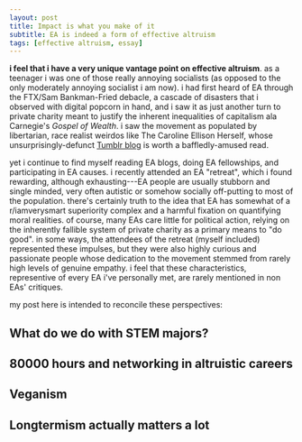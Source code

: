 ```yaml
---
layout: post
title: Impact is what you make of it
subtitle: EA is indeed a form of effective altruism
tags: [effective altruism, essay]
---
```

**i  feel that i have a very unique vantage point on effective altruism**. as a teenager i was one of those really annoying socialists (as opposed to the only moderately annoying socialist i am now). i had first heard of EA through the FTX/Sam Bankman-Fried debacle, a cascade of disasters that i observed with digital popcorn in hand, and i saw it as just another turn to private charity meant to justify the inherent inequalities of capitalism ala Carnegie's *Gospel of Wealth*. i saw the movement as populated by libertarian, race realist weirdos like The Caroline Ellison Herself, whose unsurprisingly-defunct [Tumblr blog](https://caroline.milkyeggs.com/worldoptimization) is worth a baffledly-amused read. 

yet i continue to find myself reading EA blogs, doing EA fellowships, and participating in EA causes. i recently attended an EA "retreat", which i found rewarding, although exhausting---EA people are usually stubborn and single minded, very often autistic or somehow socially off-putting to most of the population. there's certainly truth to the idea that EA has somewhat of a r/iamverysmart superiority complex and a harmful fixation on quantifying moral realities. of course, many EAs care little for political action, relying on the inherently fallible system of private charity as a primary means to "do good". in some ways, the attendees of the retreat (myself included) represented these impulses, but they were also highly curious and passionate people whose dedication to the movement stemmed from rarely high levels of genuine empathy. i feel that these characteristics, representive of every EA i've personally met, are rarely mentioned in non EAs' critiques.

my post here is intended to reconcile these perspectives: 

**What do we do with STEM majors?**
-

**80000 hours and networking in altruistic careers**
- 
**Veganism**
-

**Longtermism actually matters a lot**
- 






<!--stackedit_data:
eyJoaXN0b3J5IjpbLTE1MzU2MzYxNzYsMjA4NTAzMzcyMSwtOD
UxODUxODUyLDI3OTMyNDA4NSw5NjA5ODM3NjRdfQ==
-->